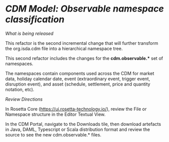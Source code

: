 # *CDM Model: Observable namespace classification*

_What is being released_

This refactor is the second incremental change that will further transform the org.isda.cdm file into a hierarchical namespace tree.
 
This second refactor includes the changes for the __cdm.observable.*__ set of namespaces.

The namespaces contain components used across the CDM for market data, holiday calendar date, event (extraordinary event, trigger event, disruption event), and asset (schedule, settlement, price and quantity notation, etc).

_Review Directions_

In Rosetta Core (https://ui.rosetta-technology.io/), review the File or Namespace structure in the Editor Textual View.

In the CDM Portal, navigate to the Downloads tile, then download artefacts in Java, DAML, Typescript or Scala distribution format and review the source to see the new cdm.observable.* files.
